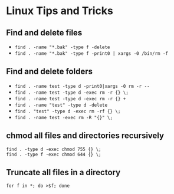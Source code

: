 # Linux Tips and Tricks

## Find and delete files

* `find . -name "*.bak" -type f -delete`
* `find . -name "*.bak" -type f -print0 | xargs -0 /bin/rm -f`

## Find and delete folders

* `find . -name test -type d -print0|xargs -0 rm -r --`
* `find . -name test -type d -exec rm -r {} \;`
* `find . -name test -type d -exec rm -r {} +`
* `find . -name "test" -type d -delete`
* `find . "test" -type d -exec rm -rf {} \;`
* `find . -name test -exec rm -R "{}" \;`


## chmod all files and directories recursively
```
find . -type d -exec chmod 755 {} \;
find . -type f -exec chmod 644 {} \;
```

## Truncate all files in a directory
```
for f in *; do >$f; done
```
